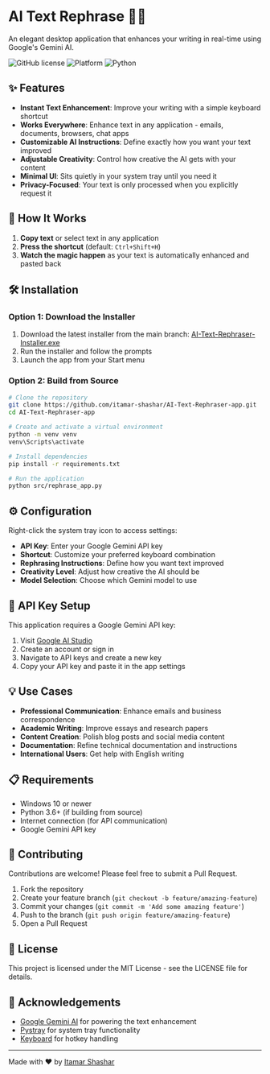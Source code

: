 # AI Text Rephrase 📝✨

An elegant desktop application that enhances your writing in real-time using Google's Gemini AI.

![GitHub license](https://img.shields.io/badge/license-MIT-blue.svg)
![Platform](https://img.shields.io/badge/platform-Windows-brightgreen.svg)
![Python](https://img.shields.io/badge/python-3.6+-yellow.svg)

## ✨ Features

- **Instant Text Enhancement**: Improve your writing with a simple keyboard shortcut
- **Works Everywhere**: Enhance text in any application - emails, documents, browsers, chat apps
- **Customizable AI Instructions**: Define exactly how you want your text improved
- **Adjustable Creativity**: Control how creative the AI gets with your content
- **Minimal UI**: Sits quietly in your system tray until you need it
- **Privacy-Focused**: Your text is only processed when you explicitly request it

## 🚀 How It Works

1. **Copy text** or select text in any application
2. **Press the shortcut** (default: `Ctrl+Shift+H`)
3. **Watch the magic happen** as your text is automatically enhanced and pasted back

## 🛠️ Installation

### Option 1: Download the Installer
1. Download the latest installer from the main branch: [AI-Text-Rephraser-Installer.exe](https://github.com/itamar-shashar/AI-Text-Rephraser-app/blob/main/Output/AI-Text-Rephraser-Installer.exe)
2. Run the installer and follow the prompts
3. Launch the app from your Start menu

### Option 2: Build from Source
```bash
# Clone the repository
git clone https://github.com/itamar-shashar/AI-Text-Rephraser-app.git
cd AI-Text-Rephraser-app

# Create and activate a virtual environment
python -m venv venv
venv\Scripts\activate

# Install dependencies
pip install -r requirements.txt

# Run the application
python src/rephrase_app.py
```

## ⚙️ Configuration

Right-click the system tray icon to access settings:

- **API Key**: Enter your Google Gemini API key
- **Shortcut**: Customize your preferred keyboard combination
- **Rephrasing Instructions**: Define how you want text improved
- **Creativity Level**: Adjust how creative the AI should be
- **Model Selection**: Choose which Gemini model to use

## 🔑 API Key Setup

This application requires a Google Gemini API key:

1. Visit [Google AI Studio](https://aistudio.google.com/)
2. Create an account or sign in
3. Navigate to API keys and create a new key
4. Copy your API key and paste it in the app settings

## 💡 Use Cases

- **Professional Communication**: Enhance emails and business correspondence
- **Academic Writing**: Improve essays and research papers
- **Content Creation**: Polish blog posts and social media content
- **Documentation**: Refine technical documentation and instructions
- **International Users**: Get help with English writing

## 📋 Requirements

- Windows 10 or newer
- Python 3.6+ (if building from source)
- Internet connection (for API communication)
- Google Gemini API key

## 🤝 Contributing

Contributions are welcome! Please feel free to submit a Pull Request.

1. Fork the repository
2. Create your feature branch (`git checkout -b feature/amazing-feature`)
3. Commit your changes (`git commit -m 'Add some amazing feature'`)
4. Push to the branch (`git push origin feature/amazing-feature`)
5. Open a Pull Request

## 📄 License

This project is licensed under the MIT License - see the LICENSE file for details.

## 🙏 Acknowledgements

- [Google Gemini AI](https://ai.google.dev/) for powering the text enhancement
- [Pystray](https://github.com/moses-palmer/pystray) for system tray functionality
- [Keyboard](https://github.com/boppreh/keyboard) for hotkey handling

---

Made with ❤️ by [Itamar Shashar](https://github.com/itamar-shashar) 
